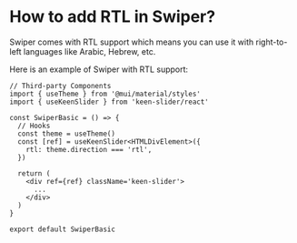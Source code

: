 # How to add RTL in Swiper?

Swiper comes with RTL support which means you can use it with right-to-left languages like Arabic, Hebrew, etc.

Here is an example of Swiper with RTL support:

```tsx
// Third-party Components
import { useTheme } from '@mui/material/styles'
import { useKeenSlider } from 'keen-slider/react'

const SwiperBasic = () => {
  // Hooks
  const theme = useTheme()
  const [ref] = useKeenSlider<HTMLDivElement>({
    rtl: theme.direction === 'rtl',
  })

  return (
    <div ref={ref} className='keen-slider'>
      ...
    </div>
  )
}

export default SwiperBasic
```

